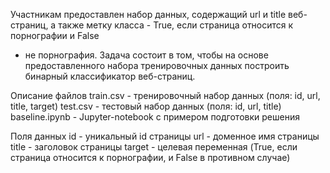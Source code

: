 Участникам предоставлен набор данных, содержащий url и title веб-страниц,
а также метку класса - True, если страница относится к порнографии и False
- не порнография. Задача состоит в том, чтобы на основе предоставленного
набора тренировочных данных построить бинарный классификатор веб-страниц.

Описание файлов
train.csv - тренировочный набор данных (поля: id, url, title, target)
test.csv - тестовый набор данных (поля: id, url, title)
baseline.ipynb - Jupyter-notebook с примером подготовки решения

Поля данных
id - уникальный id страницы
url - доменное имя страницы
title - заголовок страницы
target - целевая переменная (True, если страница относится к порнографии, и False в противном случае)